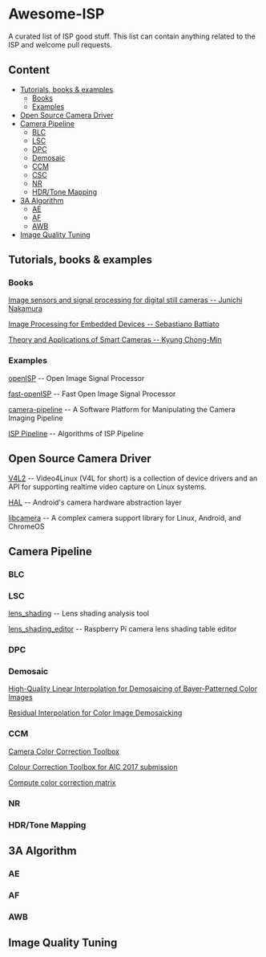 # Awesome-ISP
A curated list of ISP good stuff. This list can contain anything related to the ISP and welcome pull requests.

## Content
- [Tutorials, books & examples](#tutorials--books---examples)
  * [Books](#books) 
  * [Examples](#examples)
- [Open Source Camera Driver](#open-source-camera-driver)
- [Camera Pipeline](#camera-pipeline)
  * [BLC](#blc)
  * [LSC](#lsc)
  * [DPC](#dpc)
  * [Demosaic](#demosaic)
  * [CCM](#ccm)
  * [CSC](#csc)
  * [NR](#nr)
  * [HDR/Tone Mapping](#hdr-tone-mapping)
- [3A Algorithm](#3a-algorithm)
  * [AE](#ae)
  * [AF](#af)
  * [AWB](#awb)
- [Image Quality Tuning](#image-quality-tuning)

## Tutorials, books & examples
### Books
[Image sensors and signal processing for digital still cameras -- Junichi Nakamura](https://last.hit.bme.hu/download/firtha/video/Sensors/Junichi%20Nakamura%20Image%20sensors%20and%20signal%20processing%20for%20digital%20still%20cameras%20%202006.pdf)

[Image Processing for Embedded Devices -- Sebastiano Battiato](https://books.google.com/books/about/Image_Processing_for_Embedded_Devices.html?id=K5aOhnvGJToC)

[Theory and Applications of Smart Cameras -- Kyung Chong-Min](https://www.springer.com/gp/book/9789401799867)
### Examples
[openISP](https://github.com/cruxopen/openISP) -- Open Image Signal Processor

[fast-openISP](https://github.com/QiuJueqin/fast-openISP) -- Fast Open Image Signal Processor

[camera-pipeline](https://karaimer.github.io/camera-pipeline/) -- A Software Platform for Manipulating the Camera Imaging Pipeline

[ISP Pipeline](https://gitee.com/wtzhu13/ISPAlgorithmStudy) -- Algorithms of ISP Pipeline
## Open Source Camera Driver
[V4L2](https://www.kernel.org/doc/html/v4.9/media/uapi/v4l/v4l2.html) -- Video4Linux (V4L for short) is a collection of device drivers and an API for supporting realtime video capture on Linux systems.

[HAL](https://source.android.com/devices/camera) -- Android's camera hardware abstraction layer

[libcamera](https://github.com/kbingham/libcamera) -- A complex camera support library for Linux, Android, and ChromeOS
## Camera Pipeline
### BLC
### LSC
[lens_shading](https://github.com/6by9/lens_shading) -- Lens shading analysis tool

[lens_shading_editor](https://github.com/dridri/lens_shading_editor) -- Raspberry Pi camera lens shading table editor
### DPC
### Demosaic
[High-Quality Linear Interpolation for Demosaicing of Bayer-Patterned Color Images](https://www.microsoft.com/en-us/research/publication/high-quality-linear-interpolation-for-demosaicing-of-bayer-patterned-color-images/)

[Residual Interpolation for Color Image Demosaicking](https://www.site.uottawa.ca/~edubois/CFA/)
### CCM
[Camera Color Correction Toolbox](https://github.com/QiuJueqin/color-correction-toolbox)

[Colour Correction Toolbox for AIC 2017 submission](https://github.com/fangfufu/Colour_Correction_Toolbox)

[Compute color correction matrix](https://github.com/lighttransport/colorcorrectionmatrix)
### NR
### HDR/Tone Mapping
## 3A Algorithm
### AE
### AF
### AWB
## Image Quality Tuning
